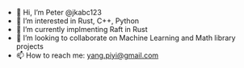 - 👋 Hi, I’m Peter @jkabc123
- 👀 I’m interested in Rust, C++, Python
- 🌱 I’m currently implmenting Raft in Rust
- 💞️ I’m looking to collaborate on Machine Learning and Math library projects
- 📫 How to reach me: yang.piyi@gmail.com

<!---
jkabc123/jkabc123 is a ✨ special ✨ repository because its `README.md` (this file) appears on your GitHub profile.
You can click the Preview link to take a look at your changes.
--->
